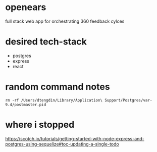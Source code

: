 # openears
full stack web app for orchestrating 360 feedback cylces

# desired tech-stack
- postgres
- express
- react

# random command notes
`rm -rf /Users/dtengdin/Library/Application\ Support/Postgres/var-9.4/postmaster.pid`

# where i stopped
https://scotch.io/tutorials/getting-started-with-node-express-and-postgres-using-sequelize#toc-updating-a-single-todo

